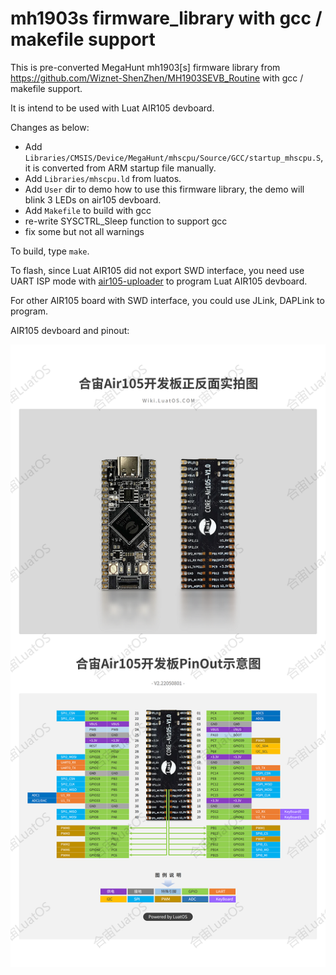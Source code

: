 # mh1903s firmware_library with gcc / makefile support

This is pre-converted MegaHunt mh1903[s] firmware library from https://github.com/Wiznet-ShenZhen/MH1903SEVB_Routine with gcc / makefile support.

It is intend to be used with Luat AIR105 devboard.

Changes as below:
- Add `Libraries/CMSIS/Device/MegaHunt/mhscpu/Source/GCC/startup_mhscpu.S`, it is converted from ARM startup file manually.
- Add `Libraries/mhscpu.ld` from luatos.
- Add `User` dir to demo how to use this firmware library, the demo will blink 3 LEDs on air105 devboard.
- Add `Makefile` to build with gcc
- re-write SYSCTRL_Sleep function to support gcc
- fix some but not all warnings

To build, type `make`.

To flash, since Luat AIR105 did not export SWD interface, you need use UART ISP mode with [air105-uploader](https://github.com/racerxdl/air105-uploader) to program Luat AIR105 devboard.

For other AIR105 board with SWD interface, you could use JLink, DAPLink to program.

AIR105 devboard and pinout:

<img src="https://raw.githubusercontent.com/cjacker/mh1903_firmware_library_gcc_makefile/main/pinout.png" />
